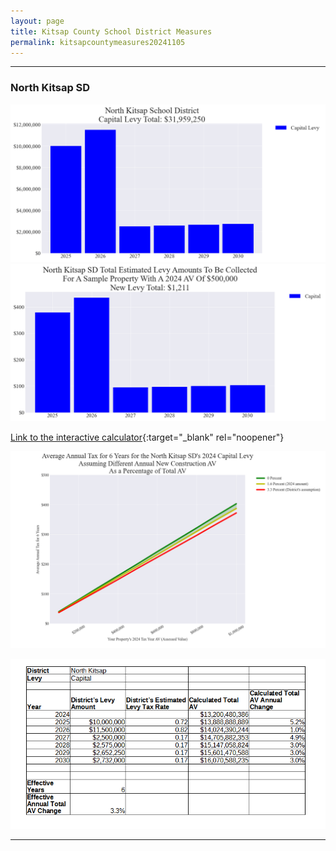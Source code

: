 ```yaml
---
layout: page
title: Kitsap County School District Measures
permalink: kitsapcountymeasures20241105
---
```


___

### North Kitsap SD

![North Kitsap SD capital levy totals chart](pagesManual/LeviesReport/20241105/NorthKitsapCapital.png "North Kitsap SD capital levy totals chart")
![North Kitsap SD capital levy example parcel chart](pagesManual/LeviesReport/20241105/NorthKitsapCapitalParcel.png "North Kitsap SD capital  example parcel chart")

[Link to the interactive calculator](calculator_north_kitsap_capital_20241105_enhanced){:target="_blank" rel="noopener"}

![North Kitsap SD average annual costs for different new construction rates](pagesManual/LeviesReport/20241105/NorthKitsapCapitalLevyNewConstruction.png "North Kitsap SD new construction chart")

![North Kitsap SD effective annual Total AV change](pagesManual/LeviesReport/20241105/NorthKitsapSDCapitalEffNewConstructionRate.png "North Kitsap SD new construction rate table")

___

